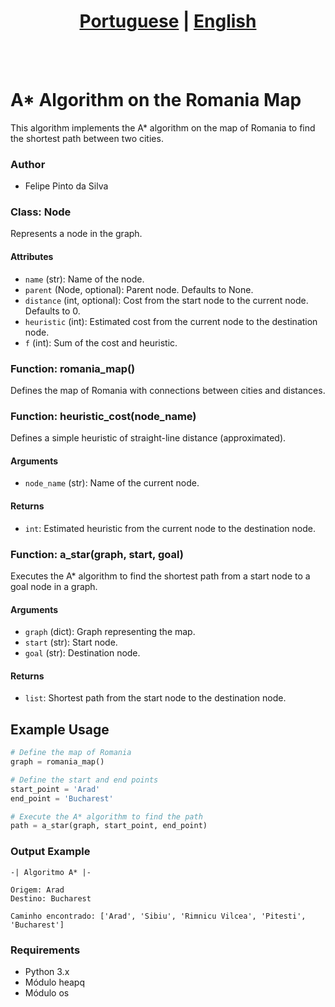 # <div align="center"><a href="/README.md">Portuguese</a> | <a href="/README_EN.md">English</a></div>
<br><br>
# A* Algorithm on the Romania Map
This algorithm implements the A* algorithm on the map of Romania to find the shortest path between two cities.

### Author
* Felipe Pinto da Silva

### Class: Node
Represents a node in the graph.

#### Attributes
* `name` (str): Name of the node.
* `parent` (Node, optional): Parent node. Defaults to None.
* `distance` (int, optional): Cost from the start node to the current node. Defaults to 0.
* `heuristic` (int): Estimated cost from the current node to the destination node.
* `f` (int): Sum of the cost and heuristic.

### Function: romania_map()
Defines the map of Romania with connections between cities and distances.

### Function: heuristic_cost(node_name)
Defines a simple heuristic of straight-line distance (approximated).

#### Arguments
* `node_name` (str): Name of the current node.

#### Returns
* `int`: Estimated heuristic from the current node to the destination node.

### Function: a_star(graph, start, goal)
Executes the A* algorithm to find the shortest path from a start node to a goal node in a graph.

#### Arguments
* `graph` (dict): Graph representing the map.
* `start` (str): Start node.
* `goal` (str): Destination node.

#### Returns
* `list`: Shortest path from the start node to the destination node.

## Example Usage
```python
# Define the map of Romania
graph = romania_map()

# Define the start and end points
start_point = 'Arad'
end_point = 'Bucharest'

# Execute the A* algorithm to find the path
path = a_star(graph, start_point, end_point)
```

### Output Example
```terminal
-| Algoritmo A* |-

Origem: Arad
Destino: Bucharest

Caminho encontrado: ['Arad', 'Sibiu', 'Rimnicu Vilcea', 'Pitesti', 'Bucharest']
```

### Requirements
* Python 3.x
* Módulo heapq
* Módulo os
